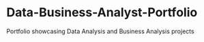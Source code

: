 # Data-Business-Analyst-Portfolio
Portfolio showcasing Data Analysis and Business Analysis projects
